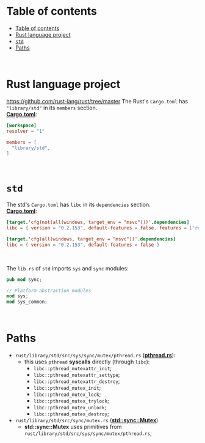 # Table of contents
- [Table of contents](#table-of-contents)
- [Rust language project](#rust-language-project)
- [`std`](#std)
- [Paths](#paths)

<br>

# Rust language project
https://github.com/rust-lang/rust/tree/master
The Rust's `Cargo.toml` has `"library/std"` in its `members` section.<br>
[**Cargo.toml**](https://github.com/rust-lang/rust/blob/master/Cargo.toml):
```toml
[workspace]
resolver = "1"

members = [
  "library/std",
]
```

<br>

# `std`
The std's `Cargo.toml` has `libc` in its `dependencies` section.<br>
[**Cargo.toml**](https://github.com/rust-lang/rust/blob/master/library/std/Cargo.toml):
```toml
[target.'cfg(not(all(windows, target_env = "msvc")))'.dependencies]
libc = { version = "0.2.153", default-features = false, features = ['rustc-dep-of-std'], public = true }

[target.'cfg(all(windows, target_env = "msvc"))'.dependencies]
libc = { version = "0.2.153", default-features = false }
```

<br>

The `lib.rs` of `std` imports `sys` and `sync` modules:
```rust
pub mod sync;

// Platform-abstraction modules
mod sys;
mod sys_common;
```

<br>

# Paths
- `rust/library/std/src/sys/sync/mutex/pthread.rs` ([**pthread.rs**](https://github.com/rust-lang/rust/blob/master/library/std/src/sys/sync/mutex/pthread.rs)):
  - this uses `pthread` **syscalls** directly (through `libc`):
    - `libc::pthread_mutexattr_init`;
    - `libc::pthread_mutexattr_settype`;
    - `libc::pthread_mutexattr_destroy`;
    - `libc::pthread_mutex_init`;
    - `libc::pthread_mutex_lock`;
    - `libc::pthread_mutex_trylock`;
    - `libc::pthread_mutex_unlock`;
    - `libc::pthread_mutex_destroy`;
- `rust/library/std/src/sync/mutex.rs` ([**std::sync::Mutex**](https://github.com/rust-lang/rust/blob/master/library/std/src/sync/mutex.rs))
  - **std::sync::Mutex** uses primitives from `rust/library/std/src/sys/sync/mutex/pthread.rs`;
